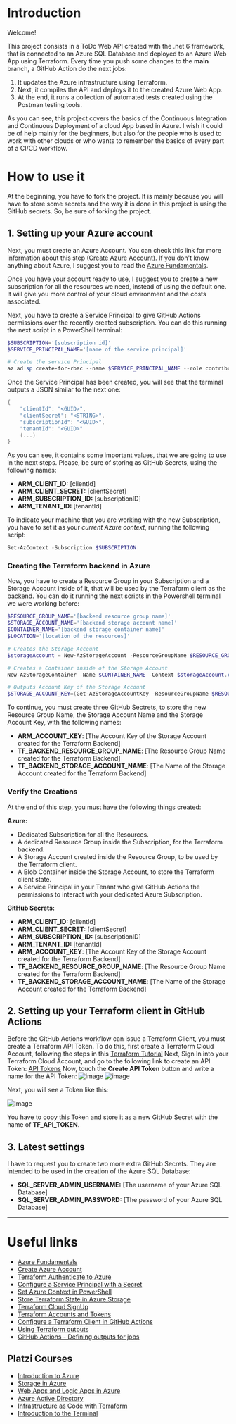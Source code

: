 # Introduction

Welcome!

This project consists in a ToDo Web API created with the .net 6 framework, that is connected to an Azure SQL Database and deployed to an Azure Web App using Terraform.
Every time you push some changes to the __main__ branch, a GitHub Action do the next jobs:

1. It updates the Azure infrastructure using Terraform.
2. Next, it compiles the API and deploys it to the created Azure Web App.
3. At the end, it runs a collection of automated tests created using the Postman testing tools.

As you can see, this project covers the basics of the Continuous Integration and Continuous Deployment of a cloud App based in Azure.
I wish it could be of help mainly for the beginners, but also for the people who is used to work with other clouds or who wants to remember the basics of every part of a CI/CD workflow.

# How to use it

At the beginning, you have to fork the project. It is mainly because you will have to store some secrets and the way it is done in this project is using the GitHub secrets. So, be sure of forking the project.

## 1. Setting up your Azure account
Next, you must create an Azure Account. You can check this link for more information about this step ([Create Azure Account](https://learn.microsoft.com/en-us/dotnet/azure/create-azure-account)).
If you don't know anything about Azure, I suggest you to read the [Azure Fundamentals](https://learn.microsoft.com/en-us/azure/cloud-adoption-framework/ready/considerations/fundamental-concepts).

Once you have your account ready to use, I suggest you to create a new subscription for all the resources we need, instead of using the default one. It will give you more control of your cloud environment and the costs associated.

Next, you have to create a Service Principal to give GitHub Actions permissions over the recently created subscription. You can do this running the next script in a PowerShell terminal:

```powershell
$SUBSCRIPTION='[subscription id]'
$SERVICE_PRINCIPAL_NAME='[name of the service principal]'

# Create the service Principal
az ad sp create-for-rbac --name $SERVICE_PRINCIPAL_NAME --role contributor --scopes /subscriptions/ $SUBSCRIPTION --sdk-auth
```

Once the Service Principal has been created, you will see that the terminal outputs a JSON similar to the next one:

```powershell
{
    "clientId": "<GUID>",
    "clientSecret": "<STRING>",
    "subscriptionId": "<GUID>",
    "tenantId": "<GUID>"
    (...)
}
```

As you can see, it contains some important values, that we are going to use in the next steps. Please, be sure of storing as GitHub Secrets, using the following names:

- **ARM_CLIENT_ID:** [clientId]
- **ARM_CLIENT_SECRET:** [clientSecret]
- **ARM_SUBSCRIPTION_ID:** [subscriptionID]
- **ARM_TENANT_ID:** [tenantId]

To indicate your machine that you are working with the new Subscription, you have to set it as your *current Azure context*, running the following script:
```powershell
Set-AzContext -Subscription $SUBSCRIPTION
```

### Creating the Terraform backend in Azure
Now, you have to create a Resource Group in your Subscription and a Storage Account inside of it, that will be used by the Terraform client as the backend.
You can do it running the next scripts in the Powershell terminal we were working before:

```powershell
$RESOURCE_GROUP_NAME='[backend resource group name]'
$STORAGE_ACCOUNT_NAME='[backend storage account name]'
$CONTAINER_NAME='[backend storage container name]'
$LOCATION='[location of the resources]'

# Creates the Storage Account
$storageAccount = New-AzStorageAccount -ResourceGroupName $RESOURCE_GROUP_NAME -Name $STORAGE_ACCOUNT_NAME -SkuName Standard_LRS -Location $LOCATION -AllowBlobPublicAccess $true

# Creates a Container inside of the Storage Account
New-AzStorageContainer -Name $CONTAINER_NAME -Context $storageAccount.context -Permission blob

# Outputs Account Key of the Storage Account
$STORAGE_ACCOUNT_KEY=(Get-AzStorageAccountKey -ResourceGroupName $RESOURCE_GROUP_NAME -Name $STORAGE_ACCOUNT_NAME)[0].value
```

To continue, you must create three GitHub Sectrets, to store the new Resource Group Name, the Storage Account Name and the Storage Account Key, with the following names:
- **ARM_ACCOUNT_KEY**: [The Account Key of the Storage Account created for the Terraform Backend]
- **TF_BACKEND_RESOURCE_GROUP_NAME**: [The Resource Group Name created for the Terraform Backend]
- **TF_BACKEND_STORAGE_ACCOUNT_NAME**: [The Name of the Storage Account created for the Terraform Backend]

### Verify the Creations
At the end of this step, you must have the following things created:

**Azure:**
- Dedicated Subscription for all the Resources.
- A dedicated Resource Group inside the Subscription, for the Terraform backend.
- A Storage Account created inside the Resource Group, to be used by the Terraform client.
- A Blob Container inside the Storage Account, to store the Terraform client state.
- A Service Principal in your Tenant who give GitHub Actions the permissions to interact with your dedicated Azure Subscription.

**GitHub Secrets:**
- **ARM_CLIENT_ID:** [clientId]
- **ARM_CLIENT_SECRET:** [clientSecret]
- **ARM_SUBSCRIPTION_ID:** [subscriptionID]
- **ARM_TENANT_ID:** [tenantId]
- **ARM_ACCOUNT_KEY**: [The Account Key of the Storage Account created for the Terraform Backend]
- **TF_BACKEND_RESOURCE_GROUP_NAME**: [The Resource Group Name created for the Terraform Backend]
- **TF_BACKEND_STORAGE_ACCOUNT_NAME**: [The Name of the Storage Account created for the Terraform Backend]

## 2. Setting up your Terraform client in GitHub Actions

Before the GitHub Actions workflow can issue a Terraform Client, you must create a Terraform API Token.
To do this, first create a Terraform Cloud Account, following the steps in this [Terraform Tutorial](https://learn.hashicorp.com/tutorials/terraform/cloud-sign-up?in=terraform/cloud-get-started#create-an-account)
Next, Sign In into your Terraform Cloud Account, and go to the following link to create an API Token: [API Tokens](https://app.terraform.io/app/settings/tokens)
Now, touch the **Create API Token**  button and write a name for the API Token:
![image](https://user-images.githubusercontent.com/5461235/192148683-eb844f9c-1c3d-4e01-9722-cb2dc220fcbb.png)
![image](https://user-images.githubusercontent.com/5461235/192148716-84c1c8ad-aed5-4fd4-a3c6-96d8480ece2f.png)


Next, you will see a Token like this:

![image](https://user-images.githubusercontent.com/5461235/192148763-aff20712-1023-4805-97fe-b84ab2a12e45.png)

You have to copy this Token and store it as a new GitHub Secret with the name of **TF_API_TOKEN**.

## 3. Latest settings

I have to request you to create two more extra GitHub Secrets. They are intended to be used in the creation of the Azure SQL Database:
- **SQL_SERVER_ADMIN_USERNAME:** [The username of your Azure SQL Database]
- **SQL_SERVER_ADMIN_PASSWORD:** [The password of your Azure SQL Database]
---

# Useful links

- [Azure Fundamentals](https://learn.microsoft.com/en-us/azure/cloud-adoption-framework/ready/considerations/fundamental-concepts)
- [Create Azure Account](https://learn.microsoft.com/en-us/dotnet/azure/create-azure-account)
- [Terraform Authenticate to Azure](https://learn.microsoft.com/es-es/azure/developer/terraform/authenticate-to-azure?tabs=bash) 
- [Configure a Service Principal with a Secret](https://github.com/marketplace/actions/azure-login#configure-a-service-principal-with-a-secret)
- [Set Azure Context in PowerShell](https://learn.microsoft.com/en-us/powershell/module/az.accounts/Set-AzContext?view=azps-8.3.0)
- [Store Terraform State in Azure Storage](https://learn.microsoft.com/es-es/azure/developer/terraform/store-state-in-azure-storage?tabs=powershell)
- [Terraform Cloud SignUp](https://app.terraform.io/public/signup/account)
- [Terraform Accounts and Tokens](https://www.terraform.io/cloud-docs/users-teams-organizations/users?_gl=1*1i5uqtc*_ga*NTQ2MjMzNTgyLjE2NjExNzMwNTg.*_ga_P7S46ZYEKW*MTY2NDExNTA2Mi4xNS4xLjE2NjQxMTU3MzUuMC4wLjA.#users)
- [Configure a Terraform Client in GitHub Actions](https://learn.hashicorp.com/tutorials/terraform/github-actions)
- [Using Terraform outputs](https://www.terraform.io/cli/commands/output)
- [GitHub Actions - Defining outputs for jobs](https://docs.github.com/en/actions/using-jobs/defining-outputs-for-jobs)

## Platzi Courses

- [Introduction to Azure](https://platzi.com/cursos/introduccion-azure/)
- [Storage in Azure](https://platzi.com/cursos/almacenamiento-azure/)
- [Web Apps and Logic Apps in Azure](https://platzi.com/cursos/web-apps/)
- [Azure Active Directory](https://platzi.com/cursos/azure-active-directory/)
- [Infrastructure as Code with Terraform](https://platzi.com/cursos/devops-terraform/)
- [Introduction to the Terminal](https://platzi.com/cursos/terminal/)
